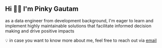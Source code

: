 ## Hi 👋🏻 I'm Pinky Gautam

as a data engineer from development background, I'm eager to learn and implement highly maintainable solutions that facilitate informed decision making and drive positive impacts

💡 in case you want to know more about me, feel free to reach out via [email](mailto:pinky.gtm@outlook.com)
